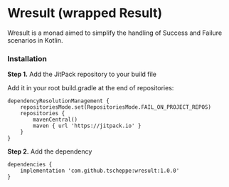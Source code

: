 # Wresult (wrapped Result)

Wresult is a monad aimed to simplify the handling of Success and Failure scenarios in Kotlin.

### Installation

**Step 1.** Add the JitPack repository to your build file

Add it in your root build.gradle at the end of repositories:

```
dependencyResolutionManagement {
	repositoriesMode.set(RepositoriesMode.FAIL_ON_PROJECT_REPOS)
	repositories {
		mavenCentral()
		maven { url 'https://jitpack.io' }
	}
}
```

**Step 2.** Add the dependency

```
dependencies {
    implementation 'com.github.tscheppe:wresult:1.0.0'
}

```
